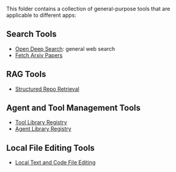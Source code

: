This folder contains a collection of general-purpose tools that are applicable to different apps:

## Search Tools
- [Open Deep Search](./open_deep_search/ods_tool.py): general web search
- [Fetch Arxiv Papers](./fetch_arxiv_papers/)

## RAG Tools
- [Structured Repo Retrieval](./kb_repo_management/README.md)

## Agent and Tool Management Tools
- [Tool Library Registry](./tool_lib_registry/tool_lib_registry_tools.py)
- [Agent Library Registry](./agent_lib_registry/agent_lib_registry_tools.py)

## Local File Editing Tools
- [Local Text and Code File Editing](./file_editing/file_editing_tools.py)